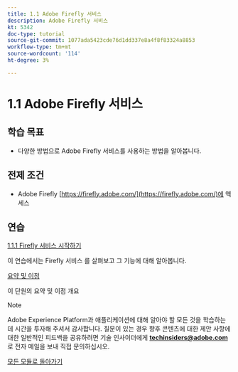```yaml
---
title: 1.1 Adobe Firefly 서비스
description: Adobe Firefly 서비스
kt: 5342
doc-type: tutorial
source-git-commit: 1077ada5423cde76d1dd337e8a4f8f83324a8853
workflow-type: tm+mt
source-wordcount: '114'
ht-degree: 3%

---
```


# 1.1 Adobe Firefly 서비스

## 학습 목표

- 다양한 방법으로 Adobe Firefly 서비스를 사용하는 방법을 알아봅니다.

## 전제 조건

- Adobe Firefly [https://firefly.adobe.com/](https://firefly.adobe.com/)에 액세스

## 연습

[1.1.1 Firefly 서비스 시작하기](./ex1.md)

이 연습에서는 Firefly 서비스 를 살펴보고 그 기능에 대해 알아봅니다.

[요약 및 이점](./summary.md)

이 단원의 요약 및 이점 개요

>[!NOTE]
>
>Adobe Experience Platform과 애플리케이션에 대해 알아야 할 모든 것을 학습하는 데 시간을 투자해 주셔서 감사합니다. 질문이 있는 경우 향후 콘텐츠에 대한 제안 사항에 대한 일반적인 피드백을 공유하려면 기술 인사이더에게 **techinsiders@adobe.com**&#x200B;로 전자 메일을 보내 직접 문의하십시오.

[모든 모듈로 돌아가기](../../../overview.md)
